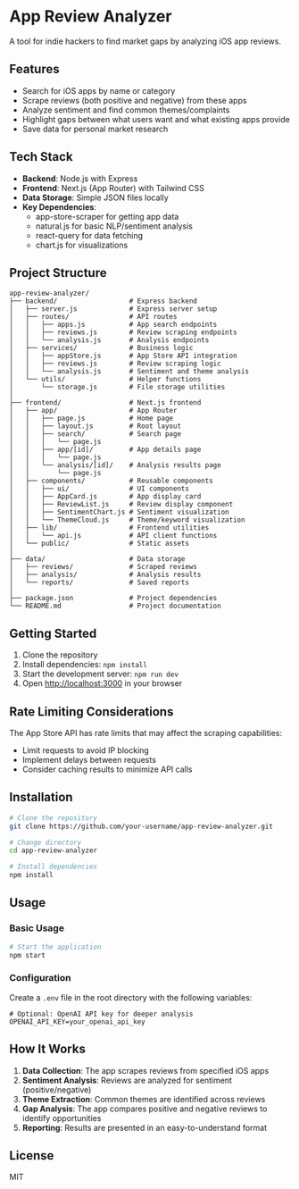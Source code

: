 # App Review Analyzer

A tool for indie hackers to find market gaps by analyzing iOS app reviews.

## Features

- Search for iOS apps by name or category
- Scrape reviews (both positive and negative) from these apps
- Analyze sentiment and find common themes/complaints
- Highlight gaps between what users want and what existing apps provide
- Save data for personal market research

## Tech Stack

- **Backend**: Node.js with Express
- **Frontend**: Next.js (App Router) with Tailwind CSS
- **Data Storage**: Simple JSON files locally
- **Key Dependencies**:
  - app-store-scraper for getting app data
  - natural.js for basic NLP/sentiment analysis
  - react-query for data fetching
  - chart.js for visualizations

## Project Structure

```
app-review-analyzer/
├── backend/                  # Express backend
│   ├── server.js             # Express server setup
│   ├── routes/               # API routes
│   │   ├── apps.js           # App search endpoints
│   │   ├── reviews.js        # Review scraping endpoints
│   │   └── analysis.js       # Analysis endpoints
│   ├── services/             # Business logic
│   │   ├── appStore.js       # App Store API integration
│   │   ├── reviews.js        # Review scraping logic
│   │   └── analysis.js       # Sentiment and theme analysis
│   └── utils/                # Helper functions
│       └── storage.js        # File storage utilities
│
├── frontend/                 # Next.js frontend
│   ├── app/                  # App Router
│   │   ├── page.js           # Home page
│   │   ├── layout.js         # Root layout
│   │   ├── search/           # Search page
│   │   │   └── page.js
│   │   ├── app/[id]/         # App details page
│   │   │   └── page.js
│   │   └── analysis/[id]/    # Analysis results page
│   │       └── page.js
│   ├── components/           # Reusable components
│   │   ├── ui/               # UI components
│   │   ├── AppCard.js        # App display card
│   │   ├── ReviewList.js     # Review display component
│   │   ├── SentimentChart.js # Sentiment visualization
│   │   └── ThemeCloud.js     # Theme/keyword visualization
│   ├── lib/                  # Frontend utilities
│   │   └── api.js            # API client functions
│   └── public/               # Static assets
│
├── data/                     # Data storage
│   ├── reviews/              # Scraped reviews
│   ├── analysis/             # Analysis results
│   └── reports/              # Saved reports
│
├── package.json              # Project dependencies
└── README.md                 # Project documentation
```

## Getting Started

1. Clone the repository
2. Install dependencies: `npm install`
3. Start the development server: `npm run dev`
4. Open [http://localhost:3000](http://localhost:3000) in your browser

## Rate Limiting Considerations

The App Store API has rate limits that may affect the scraping capabilities:
- Limit requests to avoid IP blocking
- Implement delays between requests
- Consider caching results to minimize API calls

## Installation

```bash
# Clone the repository
git clone https://github.com/your-username/app-review-analyzer.git

# Change directory
cd app-review-analyzer

# Install dependencies
npm install
```

## Usage

### Basic Usage

```bash
# Start the application
npm start
```

### Configuration

Create a `.env` file in the root directory with the following variables:

```
# Optional: OpenAI API key for deeper analysis
OPENAI_API_KEY=your_openai_api_key
```

## How It Works

1. **Data Collection**: The app scrapes reviews from specified iOS apps
2. **Sentiment Analysis**: Reviews are analyzed for sentiment (positive/negative)
3. **Theme Extraction**: Common themes are identified across reviews
4. **Gap Analysis**: The app compares positive and negative reviews to identify opportunities
5. **Reporting**: Results are presented in an easy-to-understand format

## License

MIT
